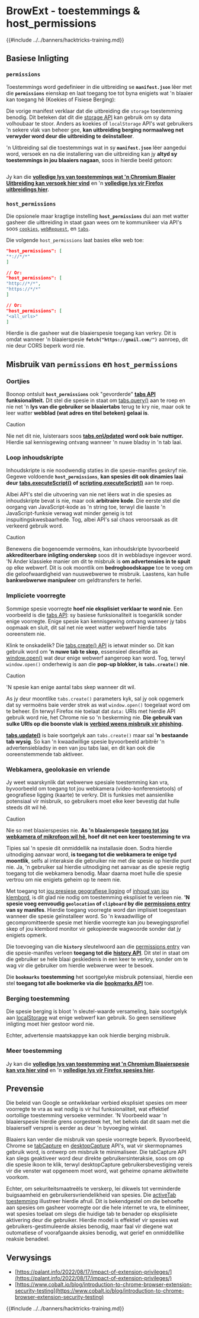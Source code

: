 # BrowExt - toestemmings & host_permissions

{{#include ../../banners/hacktricks-training.md}}

## Basiese Inligting

### **`permissions`**

Toestemmings word gedefinieer in die uitbreiding se **`manifest.json`** lêer met die **`permissions`** eienskap en laat toegang toe tot byna enigiets wat 'n blaaier kan toegang hê (Koekies of Fisiese Berging):

Die vorige manifest verklaar dat die uitbreiding die `storage` toestemming benodig. Dit beteken dat dit die [storage API](https://developer.mozilla.org/en-US/docs/Mozilla/Add-ons/WebExtensions/API/storage) kan gebruik om sy data volhoubaar te stoor. Anders as koekies of `localStorage` API's wat gebruikers 'n sekere vlak van beheer gee, **kan uitbreiding berging normaalweg net verwyder word deur die uitbreiding te deïnstalleer**.

'n Uitbreiding sal die toestemmings wat in sy **`manifest.json`** lêer aangedui word, versoek en na die installering van die uitbreiding kan jy **altyd sy toestemmings in jou blaaiers nagaan**, soos in hierdie beeld getoon:

<figure><img src="../../images/image (18).png" alt=""><figcaption></figcaption></figure>

Jy kan die [**volledige lys van toestemmings wat 'n Chromium Blaaier Uitbreiding kan versoek hier vind**](https://developer.chrome.com/docs/extensions/develop/concepts/declare-permissions#permissions) en 'n [**volledige lys vir Firefox uitbreidings hier**](https://developer.mozilla.org/en-US/docs/Mozilla/Add-ons/WebExtensions/manifest.json/permissions#api_permissions)**.**

### `host_permissions`

Die opsionele maar kragtige instelling **`host_permissions`** dui aan met watter gasheer die uitbreiding in staat gaan wees om te kommunikeer via API's soos [`cookies`](https://developer.mozilla.org/en-US/docs/Mozilla/Add-ons/WebExtensions/API/cookies), [`webRequest`](https://developer.mozilla.org/en-US/docs/Mozilla/Add-ons/WebExtensions/API/webRequest), en [`tabs`](https://developer.mozilla.org/en-US/docs/Mozilla/Add-ons/WebExtensions/API/tabs).

Die volgende `host_permissions` laat basies elke web toe:
```json
"host_permissions": [
"*://*/*"
]

// Or:
"host_permissions": [
"http://*/*",
"https://*/*"
]

// Or:
"host_permissions": [
"<all_urls>"
]
```
Hierdie is die gasheer wat die blaaierspesie toegang kan verkry. Dit is omdat wanneer 'n blaaierspesie **`fetch("https://gmail.com/")`** aanroep, dit nie deur CORS beperk word nie.

## Misbruik van `permissions` en `host_permissions`

### Oortjies

Boonop ontsluit **`host_permissions`** ook "gevorderde" [**tabs API**](https://developer.mozilla.org/en-US/docs/Mozilla/Add-ons/WebExtensions/API/tabs) **funksionaliteit.** Dit stel die spesie in staat om [tabs.query()](https://developer.mozilla.org/en-US/docs/Mozilla/Add-ons/WebExtensions/API/tabs/query) aan te roep en nie net 'n **lys van die gebruiker se blaaiertabs** terug te kry nie, maar ook te leer watter **webblad (wat adres en titel beteken) gelaai is**.

> [!CAUTION]
> Nie net dit nie, luisteraars soos [**tabs.onUpdated**](https://developer.mozilla.org/en-US/docs/Mozilla/Add-ons/WebExtensions/API/tabs/onUpdated) **word ook baie nuttiger.** Hierdie sal kennisgewing ontvang wanneer 'n nuwe bladsy in 'n tab laai.

### Loop inhoudskripte <a href="#running-content-scripts" id="running-content-scripts"></a>

Inhoudskripte is nie noodwendig staties in die spesie-manifes geskryf nie. Gegewe voldoende **`host_permissions`**, **kan spesies dit ook dinamies laai deur** [**tabs.executeScript()**](https://developer.mozilla.org/en-US/docs/Mozilla/Add-ons/WebExtensions/API/tabs/executeScript) **of** [**scripting.executeScript()**](https://developer.mozilla.org/en-US/docs/Mozilla/Add-ons/WebExtensions/API/scripting/executeScript) aan te roep.

Albei API's stel die uitvoering van nie net lêers wat in die spesies as inhoudskripte bevat is nie, maar ook **arbitraire kode**. Die eerste stel die oorgang van JavaScript-kode as 'n string toe, terwyl die laaste 'n JavaScript-funksie verwag wat minder geneig is tot inspuitingskwesbaarhede. Tog, albei API's sal chaos veroorsaak as dit verkeerd gebruik word.

> [!CAUTION]
> Benewens die bogenoemde vermoëns, kan inhoudskripte byvoorbeeld **akkrediteerbare inligting onderskep** soos dit in webbladsye ingevoer word. 'N Ander klassieke manier om dit te misbruik is **om advertensies in te spuit** op elke webwerf. Dit is ook moontlik om **bedrogboodskappe** toe te voeg om die geloofwaardigheid van nuuswebwerwe te misbruik. Laastens, kan hulle **bankwebwerwe manipuleer** om geldtransfers te herlei.

### Impliciete voorregte <a href="#implicit-privileges" id="implicit-privileges"></a>

Sommige spesie voorregte **hoef nie eksplisiet verklaar te word nie**. Een voorbeeld is die [tabs API](https://developer.mozilla.org/en-US/docs/Mozilla/Add-ons/WebExtensions/API/tabs): sy basiese funksionaliteit is toeganklik sonder enige voorregte. Enige spesie kan kennisgewing ontvang wanneer jy tabs oopmaak en sluit, dit sal net nie weet watter webwerf hierdie tabs ooreenstem nie.

Klink te onskadelik? Die [tabs.create() API](https://developer.mozilla.org/en-US/docs/Mozilla/Add-ons/WebExtensions/API/tabs/create) is ietwat minder so. Dit kan gebruik word om **'n nuwe tab te skep**, essensieel dieselfde as [window.open()](https://developer.mozilla.org/en-US/docs/Web/API/Window/open) wat deur enige webwerf aangeroep kan word. Tog, terwyl `window.open()` onderhewig is aan die **pop-up blokker, is `tabs.create()` nie**.

> [!CAUTION]
> 'N spesie kan enige aantal tabs skep wanneer dit wil.

As jy deur moontlike `tabs.create()` parameters kyk, sal jy ook opgemerk dat sy vermoëns baie verder strek as wat `window.open()` toegelaat word om te beheer. En terwyl Firefox nie toelaat dat `data:` URIs met hierdie API gebruik word nie, het Chrome nie so 'n beskerming nie. **Die gebruik van sulke URIs op die boonste vlak is** [**verbied weens misbruik vir phishing**](https://bugzilla.mozilla.org/show_bug.cgi?id=1331351)**.**

[**tabs.update()**](https://developer.mozilla.org/en-US/docs/Mozilla/Add-ons/WebExtensions/API/tabs/update) is baie soortgelyk aan `tabs.create()` maar sal **'n bestaande tab wysig**. So kan 'n kwaadwillige spesie byvoorbeeld arbitrêr 'n advertensiebladsy in een van jou tabs laai, en dit kan ook die ooreenstemmende tab aktiveer.

### Webkamera, geolokasie en vriende <a href="#webcam-geolocation-and-friends" id="webcam-geolocation-and-friends"></a>

Jy weet waarskynlik dat webwerwe spesiale toestemming kan vra, byvoorbeeld om toegang tot jou webkamera (video-konferensietools) of geografiese ligging (kaarte) te verkry. Dit is funksies met aansienlike potensiaal vir misbruik, so gebruikers moet elke keer bevestig dat hulle steeds dit wil hê.

> [!CAUTION]
> Nie so met blaaierspesies nie. **As 'n blaaierspesie** [**toegang tot jou webkamera of mikrofoon wil hê**](https://developer.mozilla.org/en-US/docs/Web/API/MediaDevices/getUserMedia)**, hoef dit net een keer toestemming te vra**

Tipies sal 'n spesie dit onmiddellik na installasie doen. Sodra hierdie uitnodiging aanvaar word, **is toegang tot die webkamera te enige tyd moontlik**, selfs al interaksie die gebruiker nie met die spesie op hierdie punt nie. Ja, 'n gebruiker sal hierdie uitnodiging net aanvaar as die spesie regtig toegang tot die webkamera benodig. Maar daarna moet hulle die spesie vertrou om nie enigiets geheim op te neem nie.

Met toegang tot [jou presiese geografiese ligging](https://developer.mozilla.org/en-US/docs/Web/API/Geolocation) of [inhoud van jou klembord](https://developer.mozilla.org/en-US/docs/Web/API/Clipboard_API), is dit glad nie nodig om toestemming eksplisiet te verleen nie. **'N spesie voeg eenvoudig `geolocation` of `clipboard` by die** [**permissions entry**](https://developer.mozilla.org/en-US/docs/Mozilla/Add-ons/WebExtensions/manifest.json/permissions) **van sy manifes**. Hierdie toegang voorregte word dan implisiet toegestaan wanneer die spesie geïnstalleer word. So 'n kwaadwillige of gecompromitteerde spesie met hierdie voorregte kan jou bewegingsprofiel skep of jou klembord monitor vir gekopieerde wagwoorde sonder dat jy enigiets opmerk.

Die toevoeging van die **`history`** sleutelwoord aan die [permissions entry](https://developer.mozilla.org/en-US/docs/Mozilla/Add-ons/WebExtensions/manifest.json/permissions) van die spesie-manifes verleen **toegang tot die** [**history API**](https://developer.mozilla.org/en-US/docs/Mozilla/Add-ons/WebExtensions/API/history). Dit stel in staat om die gebruiker se hele blaai geskiedenis in een keer te verkry, sonder om te wag vir die gebruiker om hierdie webwerwe weer te besoek.

Die **`bookmarks`** **toestemming** het soortgelyke misbruik potensiaal, hierdie een stel **toegang tot alle boekmerke via die** [**bookmarks API**](https://developer.mozilla.org/en-US/docs/Mozilla/Add-ons/WebExtensions/API/bookmarks) toe.

### Berging toestemming <a href="#the-storage-permission" id="the-storage-permission"></a>

Die spesie berging is bloot 'n sleutel-waarde versameling, baie soortgelyk aan [localStorage](https://developer.mozilla.org/en-US/docs/Web/API/Window/localStorage) wat enige webwerf kan gebruik. So geen sensitiewe inligting moet hier gestoor word nie.

Echter, advertensie maatskappye kan ook hierdie berging misbruik.

### Meer toestemming

Jy kan die [**volledige lys van toestemming wat 'n Chromium Blaaierspesie kan vra hier vind**](https://developer.chrome.com/docs/extensions/develop/concepts/declare-permissions#permissions) en 'n [**volledige lys vir Firefox spesies hier**](https://developer.mozilla.org/en-US/docs/Mozilla/Add-ons/WebExtensions/manifest.json/permissions#api_permissions)**.**

## Prevensie <a href="#why-not-restrict-extension-privileges" id="why-not-restrict-extension-privileges"></a>

Die beleid van Google se ontwikkelaar verbied eksplisiet spesies om meer voorregte te vra as wat nodig is vir hul funksionaliteit, wat effektief oortollige toestemming versoeke verminder. 'N Voorbeeld waar 'n blaaierspesie hierdie grens oorgesteek het, het behels dat dit saam met die blaaierself versprei is eerder as deur 'n byvoeging winkel.

Blaaiers kan verder die misbruik van spesie voorregte beperk. Byvoorbeeld, Chrome se [tabCapture](https://developer.chrome.com/docs/extensions/reference/tabCapture/) en [desktopCapture](https://developer.chrome.com/docs/extensions/reference/desktopCapture/) API's, wat vir skermopnames gebruik word, is ontwerp om misbruik te minimaliseer. Die tabCapture API kan slegs geaktiveer word deur direkte gebruikersinteraksie, soos om op die spesie ikoon te klik, terwyl desktopCapture gebruikersbevestiging vereis vir die venster wat opgeneem moet word, wat geheime opname aktiwiteite voorkom.

Echter, om sekuriteitsmaatreëls te verskerp, lei dikwels tot verminderde buigsaamheid en gebruikersvriendelikheid van spesies. Die [activeTab toestemming](https://developer.mozilla.org/en-US/docs/Mozilla/Add-ons/WebExtensions/manifest.json/permissions#activetab_permission) illustreer hierdie afruil. Dit is bekendgestel om die behoefte aan spesies om gasheer voorregte oor die hele internet te vra, te elimineer, wat spesies toelaat om slegs die huidige tab te benader op eksplisiete aktivering deur die gebruiker. Hierdie model is effektief vir spesies wat gebruikers-gestimuleerde aksies benodig, maar faal vir diegene wat outomatiese of voorafgaande aksies benodig, wat gerief en onmiddellike reaksie benadeel.

## **Verwysings**

- [https://palant.info/2022/08/17/impact-of-extension-privileges/](https://palant.info/2022/08/17/impact-of-extension-privileges/)
- [https://www.cobalt.io/blog/introduction-to-chrome-browser-extension-security-testing](https://www.cobalt.io/blog/introduction-to-chrome-browser-extension-security-testing)

{{#include ../../banners/hacktricks-training.md}}
